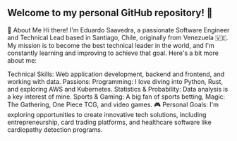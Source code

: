 ## Welcome to my personal GitHub repository! 🚀

👋 About Me
Hi there! I'm Eduardo Saavedra, a passionate Software Engineer and Technical Lead based in Santiago, Chile, originally from Venezuela 🇻🇪. My mission is to become the best technical leader in the world, and I'm constantly learning and improving to achieve that goal. Here's a bit more about me:

Technical Skills: Web application development, backend and frontend, and working with data.
Passions:
Programming: I love diving into Python, Rust, and exploring AWS and Kubernetes.
Statistics & Probability: Data analysis is a key interest of mine.
Sports & Gaming: A big fan of sports betting, Magic: The Gathering, One Piece TCG, and video games. 🎮
Personal Goals: I'm exploring opportunities to create innovative tech solutions, including entrepreneurship, card trading platforms, and healthcare software like cardiopathy detection programs.

<!--
**eduar766/eduar766** is a ✨ _special_ ✨ repository because its `README.md` (this file) appears on your GitHub profile.

Here are some ideas to get you started:

- 🔭 I’m currently working on ...
- 🌱 I’m currently learning ...
- 👯 I’m looking to collaborate on ...
- 🤔 I’m looking for help with ...
- 💬 Ask me about ...
- 📫 How to reach me: ...
- 😄 Pronouns: ...
- ⚡ Fun fact: ...
-->
